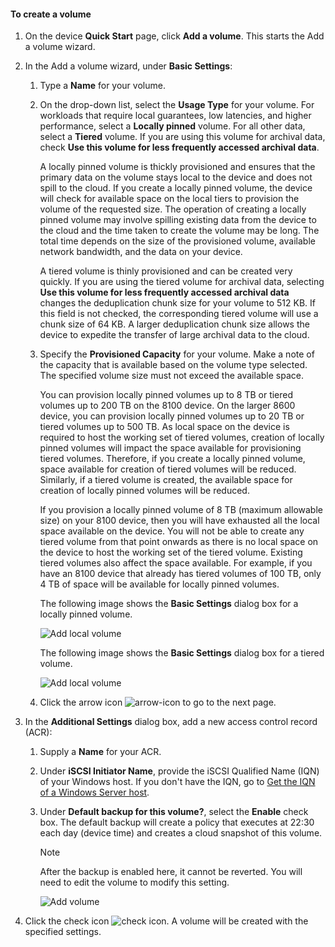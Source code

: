 <!--author=SharS last changed: 02/29/2016-->

#### To create a volume
1. On the device **Quick Start** page, click **Add a volume**. This starts the Add a volume wizard.
2. In the Add a volume wizard, under **Basic Settings**:
   
   1. Type a **Name** for your volume.
   2. On the drop-down list, select the **Usage Type** for your volume. For workloads that require local guarantees, low latencies, and higher performance, select a **Locally pinned** volume. For all other data, select a **Tiered** volume. If you are using this volume for archival data, check **Use this volume for less frequently accessed archival data**. 
      
       A locally pinned volume is thickly provisioned and ensures that the primary data on the volume stays local to the device and does not spill to the cloud.  If you create a locally pinned volume, the device will check for available space on the local tiers to provision the volume of the requested size. The operation of creating a locally pinned volume may involve spilling existing data from the device to the cloud and the time taken to create the volume may be long. The total time depends on the size of the provisioned volume, available network bandwidth, and the data on your device. 
      
       A tiered volume is thinly provisioned and can be created very quickly. If you are using the tiered volume for archival data, selecting **Use this volume for less frequently accessed archival data** changes the deduplication chunk size for your volume to 512 KB. If this field is not checked, the corresponding tiered volume will use a chunk size of 64 KB. A larger deduplication chunk size allows the device to expedite the transfer of large archival data to the cloud.
   3. Specify the **Provisioned Capacity** for your volume. Make a note of the capacity that is available based on the volume type selected. The specified volume size must not exceed the available space.
      
       You can provision locally pinned volumes up to 8 TB or tiered volumes up to 200 TB on the 8100 device. On the larger 8600 device, you can provision locally pinned volumes up to 20 TB or tiered volumes up to 500 TB. As local space on the device is required to host the working set of tiered volumes, creation of locally pinned volumes will impact the space available for provisioning tiered volumes. Therefore, if you create a locally pinned volume, space available for creation of tiered volumes will be reduced. Similarly, if a tiered volume is created, the available space for creation of  locally pinned volumes will be reduced. 
      
       If you provision a locally pinned volume of 8 TB (maximum allowable size) on your 8100 device, then you will have exhausted all the local space available on the device. You will not be able to create any tiered volume from that point onwards as there is no local space on the device to host the working set of the tiered volume. Existing tiered volumes also affect the space available. For example, if you have an 8100 device that already has tiered volumes of 100 TB, only 4 TB of space will be available for locally pinned volumes.
      
       The following image shows the **Basic Settings** dialog box for a locally pinned volume.
      
        ![Add local volume](./media/storsimple-create-volume-u2/add-local-volume-include.png)
      
       The following image shows the **Basic Settings** dialog box for a tiered volume.
      
        ![Add local volume](./media/storsimple-create-volume-u2/add-tiered-volume-include.png)
   4. Click the arrow icon ![arrow-icon](./media/storsimple-create-volume-u2/HCS_ArrowIcon-include.png) to go to the next page.
3. In the **Additional Settings** dialog box, add a new access control record (ACR):
   
   1. Supply a **Name** for your ACR.
   2. Under **iSCSI Initiator Name**, provide the iSCSI Qualified Name (IQN) of your Windows host. If you don't have the IQN, go to [Get the IQN of a Windows Server host](#get-the-iqn-of-a-windows-server-host).
   3. Under **Default backup for this volume?**, select the **Enable** check box. The default backup will create a policy that executes at 22:30 each day (device time) and creates a cloud snapshot of this volume.
      
      > [!NOTE]
      > After the backup is enabled here, it cannot be reverted. You will need to edit the volume to modify this setting.
      > 
      > 
      > 
      > 
      
      ![Add volume](./media/storsimple-create-volume-u2/AddVolumeAdditionalSettings1.png)
4. Click the check icon ![check icon](./media/storsimple-create-volume-u2/HCS_CheckIcon-include.png). A volume will be created with the specified settings.

